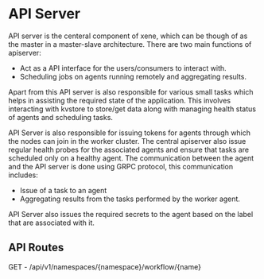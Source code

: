 # API Server

API server is the centeral component of xene, which can be though of as the master in a master-slave
architecture. There are two main functions of apiserver:

* Act as a API interface for the users/consumers to interact with.
* Scheduling jobs on agents running remotely and aggregating results.

Apart from this API server is also responsible for various small tasks which helps in assisting the
required state of the application. This involves interacting with kvstore to store/get data along with
managing health status of agents and scheduling tasks.

API Server is also responsible for issuing tokens for agents through which the nodes can join in the
worker cluster. The central apiserver also issue regular health probes for the associated agents and ensure
that tasks are scheduled only on a healthy agent. The communication between the agent and the API server is
done using GRPC protocol, this communication includes:

* Issue of a task to an agent
* Aggregating results from the tasks performed by the worker agent.

API Server also issues the required secrets to the agent based on the label that are associated with it.

## API Routes

GET - /api/v1/namespaces/{namespace}/workflow/{name}

